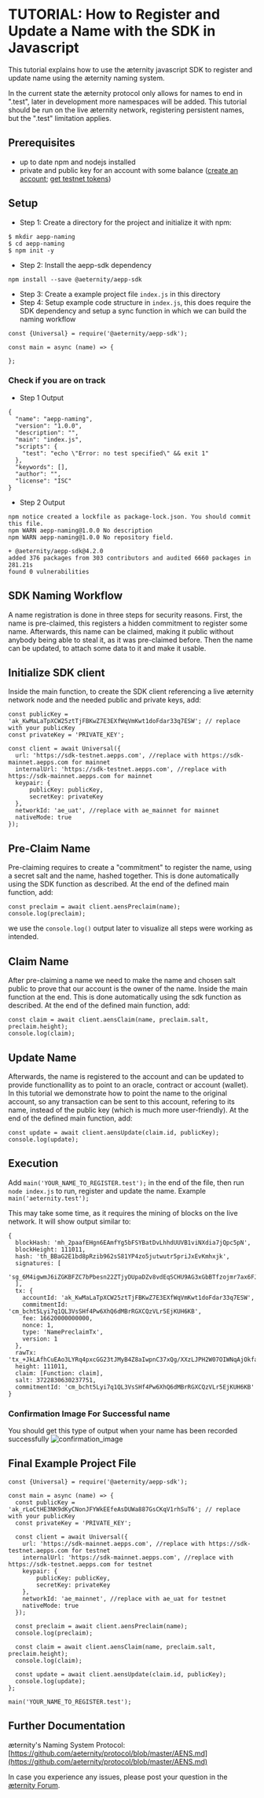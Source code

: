 # TUTORIAL: How to Register and Update a Name with the SDK in Javascript

This tutorial explains how to use the æternity javascript SDK to register and update name using the æternity naming system.

In the current state the æternity protocol only allows for names to end in ".test", later in development more namespaces will be added. This tutorial should be run on the live æternity network, registering persistent names, but the ".test" limitation applies.

## Prerequisites

- up to date npm and nodejs installed
- private and public key for an account with some balance ([create an account](account-creation-in-ae-cli.md); [get testnet tokens](get-testnet-tokens.md))

## Setup

- Step 1: Create a directory for the project and initialize it with npm:

```
$ mkdir aepp-naming
$ cd aepp-naming
$ npm init -y
```

- Step 2: Install the aepp-sdk dependency

```
npm install --save @aeternity/aepp-sdk
```

- Step 3: Create a example project file `index.js` in this directory
- Step 4: Setup example code structure in `index.js`, this does require the SDK dependency and setup a sync function in which we can build the naming workflow

```
const {Universal} = require('@aeternity/aepp-sdk');

const main = async (name) => {

};
```

### Check if you are on track

- Step 1 Output

```
{
  "name": "aepp-naming",
  "version": "1.0.0",
  "description": "",
  "main": "index.js",
  "scripts": {
    "test": "echo \"Error: no test specified\" && exit 1"
  },
  "keywords": [],
  "author": "",
  "license": "ISC"
}
```

- Step 2 Output
```
npm notice created a lockfile as package-lock.json. You should commit this file.
npm WARN aepp-naming@1.0.0 No description
npm WARN aepp-naming@1.0.0 No repository field.

+ @aeternity/aepp-sdk@4.2.0
added 376 packages from 303 contributors and audited 6660 packages in 281.21s
found 0 vulnerabilities
```

## SDK Naming Workflow

A name registration is done in three steps for security reasons. First, the name is pre-claimed, this registers a hidden commitment to register some name. Afterwards, this name can be claimed, making it public without anybody being able to steal it, as it was pre-claimed before. Then the name can be updated, to attach some data to it and make it usable.

## Initialize SDK client

Inside the main function, to create the SDK client referencing a live æternity network node and the needed public and private keys, add:

```
const publicKey = 'ak_KwMaLaTpXCW25ztTjFBKwZ7E3EXfWqVmKwt1doFdar33q7ESW'; // replace with your publicKey
const privateKey = 'PRIVATE_KEY';

const client = await Universal({
  url: 'https://sdk-testnet.aepps.com', //replace with https://sdk-mainnet.aepps.com for mainnet
  internalUrl: 'https://sdk-testnet.aepps.com', //replace with https://sdk-mainnet.aepps.com for mainnet
  keypair: {
      publicKey: publicKey,
      secretKey: privateKey
  },
  networkId: 'ae_uat', //replace with ae_mainnet for mainnet
  nativeMode: true
});
```

## Pre-Claim Name

Pre-claiming requires to create a "commitment" to register the name, using a secret salt and the name, hashed together. This is done automatically using the SDK function as described. At the end of the defined main function, add:

```
const preclaim = await client.aensPreclaim(name);
console.log(preclaim);
```

we use the `console.log()` output later to visualize all steps were working as intended.


## Claim Name

After pre-claiming a name we need to make the name and chosen salt public to prove that our account is the owner of the name. Inside the main function at the end. This is done automatically using the sdk function as described. At the end of the defined main function, add:

```
const claim = await client.aensClaim(name, preclaim.salt, preclaim.height);
console.log(claim);
```

## Update Name

Afterwards, the name is registered to the account and can be updated to provide functionallity as to point to an oracle, contract or account (wallet). In this tutorial we demonstrate how to point the name to the original account, so any transaction can be sent to this account, refering to its name, instead of the public key (which is much more user-friendly). At the end of the defined main function, add:

```
const update = await client.aensUpdate(claim.id, publicKey);
console.log(update);
```

## Execution

Add `main('YOUR_NAME_TO_REGISTER.test');` in the end of the file, then run `node index.js` to run, register and update the name. Example `main('aeternity.test');`

This may take some time, as it requires the mining of blocks on the live network. It will show output similar to:

```
{
  blockHash: 'mh_2paafEHgn6EAmfYg5bFSYBatDvLhhdUUVB1viNXdia7jQpc5pN',
  blockHeight: 111011,
  hash: 'th_BBaG2E1bd8pRzib962sS81YP4zo5jutwutr5priJxEvKmhxjk',
  signatures: [
    'sg_6M4igwmJ6iZGKBFZC7bPbesn22ZTjyDUpaDZv8vdEqSCHU9AG3xGbBTfzojmr7ax6FJRjpTA2iGWR27zJ196YA3DZf7Vi'
  ],
  tx: {
    accountId: 'ak_KwMaLaTpXCW25ztTjFBKwZ7E3EXfWqVmKwt1doFdar33q7ESW',
    commitmentId: 'cm_bcht5Lyi7q1QL3VsSHf4Pw6XhQ6dMBrRGXCQzVLr5EjKUH6KB',
    fee: 16620000000000,
    nonce: 1,
    type: 'NamePreclaimTx',
    version: 1
  },
  rawTx: 'tx_+JkLAfhCuEAo3LYRq4pxcGG23tJMyB4Z8aIwpnC37xQg/XXzLJPH2W07OIWNqAjOkfao77hsq4vEdFHEY2uD8eoE+pTqpL4FuFH4TyEBoQEq/8Yk44hEMs/rjCuqiwR20lapAXBcbVbpSMD8QHuQngGhA06ZVSzOVGS+enhZBySdIHyvv44GdOBoYCMmyhH+NHy5hg8dpTI4AAAfjr8I',
  height: 111011,
  claim: [Function: claim],
  salt: 3722830630237751,
  commitmentId: 'cm_bcht5Lyi7q1QL3VsSHf4Pw6XhQ6dMBrRGXCQzVLr5EjKUH6KB'
}
```

### Confirmation Image For Successful name

You should get this type of output when your name has been recorded successfully
![confirmation_image](https://i.ibb.co/dtgbt19/confirmation.png)

## Final Example Project File

```
const {Universal} = require('@aeternity/aepp-sdk');

const main = async (name) => {
  const publicKey = 'ak_rLoCtHE3NK9dKyCNonJFYWkEEfeAsDUWa887GsCKqV1rhSuT6'; // replace with your publicKey
  const privateKey = 'PRIVATE_KEY';

  const client = await Universal({
    url: 'https://sdk-mainnet.aepps.com', //replace with https://sdk-testnet.aepps.com for testnet
    internalUrl: 'https://sdk-mainnet.aepps.com', //replace with https://sdk-testnet.aepps.com for testnet
    keypair: {
        publicKey: publicKey,
        secretKey: privateKey
    },
    networkId: 'ae_mainnet', //replace with ae_uat for testnet
    nativeMode: true
  });

  const preclaim = await client.aensPreclaim(name);
  console.log(preclaim);

  const claim = await client.aensClaim(name, preclaim.salt, preclaim.height);
  console.log(claim);

  const update = await client.aensUpdate(claim.id, publicKey);
  console.log(update);
};

main('YOUR_NAME_TO_REGISTER.test');
```

## Further Documentation

æternity's Naming System Protocol: [https://github.com/aeternity/protocol/blob/master/AENS.md](https://github.com/aeternity/protocol/blob/master/AENS.md)

In case you experience any issues, please post your question in the [æternity Forum](https://forum.aeternity.com/c/development).
